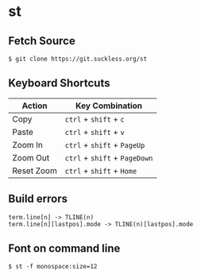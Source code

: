 st
==

## Fetch Source

```
$ git clone https://git.suckless.org/st
```

## Keyboard Shortcuts

Action      | Key Combination
---         | ---
Copy        | `ctrl` + `shift` + `c`
Paste       | `ctrl` + `shift` + `v`
Zoom In     | `ctrl` + `shift` + `PageUp`
Zoom Out    | `ctrl` + `shift` + `PageDown`
Reset Zoom  | `ctrl` + `shift` + `Home`


## Build errors

```
term.line[n] -> TLINE(n)
term.line[n][lastpos].mode -> TLINE(n)[lastpos].mode
```

## Font on command line

```
$ st -f monospace:size=12
```
